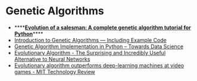 # Genetic Algorithms

* \*\*\*\*[**Evolution of a salesman: A complete genetic algorithm tutorial for Python**](https://towardsdatascience.com/evolution-of-a-salesman-a-complete-genetic-algorithm-tutorial-for-python-6fe5d2b3ca35)\*\*\*\*
* [Introduction to Genetic Algorithms — Including Example Code](https://towardsdatascience.com/introduction-to-genetic-algorithms-including-example-code-e396e98d8bf3)
* [Genetic Algorithm Implementation in Python – Towards Data Science](https://towardsdatascience.com/genetic-algorithm-implementation-in-python-5ab67bb124a6)
* [Evolutionary Algorithm - The Surprising and Incredibly Useful Alternative to Neural Networks](https://www.analyticsvidhya.com/blog/2018/07/evolutionary-algorithm-perfect-useful-alternative-neural-network/)
* [Evolutionary algorithm outperforms deep-learning machines at video games - MIT Technology Review](https://www.technologyreview.com/s/611568/evolutionary-algorithm-outperforms-deep-learning-machines-at-video-games/)

